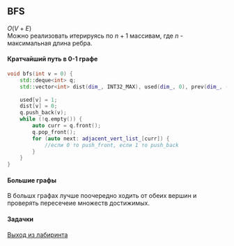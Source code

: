## BFS
$O(V + E)$  
Можно реализовать итерируясь по $n + 1$ массивам, где $n$ - максимальная длина ребра.

#### Кратчайший путь в 0-1 графе 

```cpp
void bfs(int v = 0) {
    std::deque<int> q;
    std::vector<int> dist(dim_, INT32_MAX), used(dim_, 0), prev(dim_, -1);
    
    used[v] = 1;
    dist[v] = 0;
    q.push_back(v);
    while (!q.empty()) {
        auto curr = q.front();
        q.pop_front();
        for (auto next: adjacent_vert_list_[curr]) {
            //если 0 то push_front, если 1 то push_back
        }
    }
}
```

#### Большие графы

В большх графах лучше поочередно ходить от обеих вершин и проверять пересечеие множеств достижимых.

#### Задачки
[Выход из лабиринта](Contests/Maze.md)
